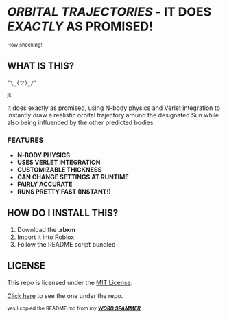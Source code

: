 # ***ORBITAL TRAJECTORIES*** **- IT DOES** ***EXACTLY*** **AS PROMISED!**
<sub/>How shocking!</sub>

## **WHAT IS THIS?**

`¯\_(ツ)_/¯` 

<sup>jk</sup>

It does exactly as promised, using N-body physics and Verlet integration to instantly draw a realistic orbital trajectory around the designated Sun while also being influenced by the other predicted bodies.

### **FEATURES**
* **N-BODY PHYSICS**
* **USES VERLET INTEGRATION**
* **CUSTOMIZABLE THICKNESS**
* **CAN CHANGE SETTINGS AT RUNTIME**
* **FAIRLY ACCURATE**
* **RUNS PRETTY FAST (INSTANT!)**
  
## **HOW DO I INSTALL THIS?**

1. Download the **.rbxm**
2. Import it into Roblox
3. Follow the README script bundled

## **LICENSE**

This repo is licensed under the [MIT License](https://opensource.org/license/mit).

[Click here](https://github.com/aperson5647/Roblox-Orbital-Trajectory/blob/master/LICENSE) to see the one under the repo.

<sub>yes I copied the README.md from my [***WORD SPAMMER***](https://github.com/aperson5647/Word-Spammer)</sub>
